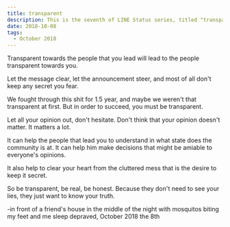 ```yaml
---
title: transparent
description: This is the seventh of LINE Status series, titled "transparent".
date: 2018-10-08
tags: 
  - October 2018
---
```


Transparent towards the people that you lead will lead to the people transparent towards you.

Let the message clear, let the announcement steer, and most of all don't keep any secret you fear.

We fought through this shit for 1.5 year, and maybe we weren't that transparent at first. But in order to succeed, you must be transparent.

Let all your opinion out, don't hesitate. Don't think that your opinion doesn't matter. It matters a lot.

It can help the people that lead you to understand in what state does the community is at. It can help him make decisions that might be amiable to everyone's opinions.

It also help to clear your heart from the cluttered mess that is the desire to keep it secret.

So be transparent, be real, be honest. Because they don't need to see your lies, they just want to know your truth.

-in front of a friend's house in the middle of the night with mosquitos biting my feet and me sleep depraved, October 2018 the 8th
